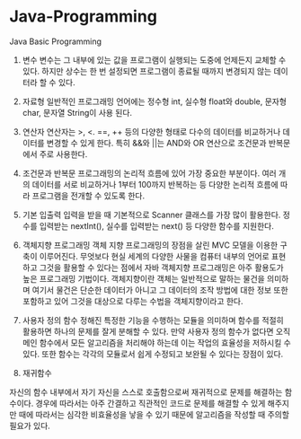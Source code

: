 # Java-Programming
Java Basic Programming

1. 변수
변수는 그 내부에 있는 값을 프로그램이 실행되는 도중에 언제든지 교체할 수 있다. 하지만 상수는 한 번 설정되면 프로그램이 종료될 때까지 변경되지 않는 데이터라 할 수 있다.

2. 자료형
일반적인 프로그래밍 언어에는 정수형 int, 실수형 float와 double, 문자형 char, 문자열 String이 사용 된다.

3. 연산자
연산자는 >, <. ==, ++ 등의 다양한 형태로 다수의 데이터를 비교하거나 데이터를 변경할 수 있게 한다. 특히 &&와 ||는 AND와 OR 연산으로 조건문과 반복문에서 주로 사용한다.

4. 조건문과 반복문
프로그래밍의 논리적 흐름에 있어 가장 중요한 부분이다. 여러 개의 데이터를 서로 비교하거나 1부터 100까지 반복하는 등 다양한 논리적 흐름에 따라 프로그램을 전개할 수 있도록 한다.

5. 기본 입출력
입력을 받을 때 기본적으로 Scanner 클래스를 가장 많이 활용한다. 정수를 입력받는 nextInt(), 실수를 입력받는 next() 등 다양한 함수를 지원한다.

6. 객체지향 프로그래밍
객체 지향 프로그래밍의 장점을 살린 MVC 모델을 이용한 구축이 이루어진다. 무엇보다 현실 세계의 다양한 사물을 컴퓨터 내부의 언어로 표현하고 그것을 활용할 수 있다는 점에서 자바 객체지향 프로그래밍은 아주 활용도가 높은 프로그래밍 기법이다.
객체지향이란 객체는 일반적으로 말하는 물건을 의미하며 여기서 물건은 단순한 데이터가 아니고 그 데이터의 조작 방법에 대한 정보 또한 포함하고 있어 그것을 대상으로 다루는 수법을 객체지향이라고 한다.

7. 사용자 정의 함수
정해진 특정한 기능을 수행하는 모듈을 의미하며 함수를 적절히 활용하면 하나의 문제를 잘게 분해할 수 있다. 만약 사용자 정의 함수가 없다면 오직 메인 함수에서 모든 알고리즘을 처리해야 하는데 이는 작업의 효율성을 저하시킬 수 있다. 또한 함수는 각각의 모듈로서 쉽게 수정되고 보완될 수 있다는 장점이 있다.

8. 재귀함수

자신의 함수 내부에서 자기 자신을 스스로 호출함으로써 재귀적으로 문제를 해결하는 함수이다. 경우에 따라서는 아주 간결하고 직관적인 코드로 문제를 해결할 수 있게 해주지만 때에 따라서는 심각한 비효율성을 낳을 수 있기 때문에 알고리즘을 작성할 때 주의할 필요가 있다.
